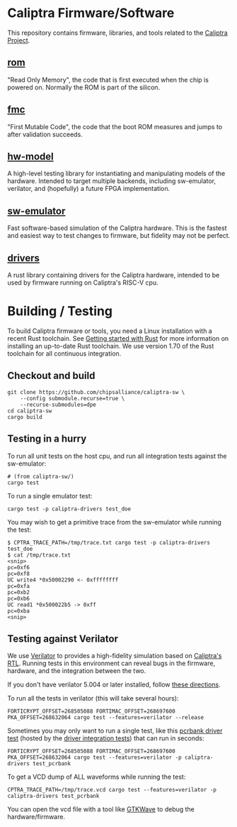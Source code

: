 
# Caliptra Firmware/Software

This repository contains firmware, libraries, and tools related to the
[Caliptra Project](https://github.com/chipsalliance/caliptra).

## [rom](/rom/dev)

"Read Only Memory", the code that is first executed when the chip is powered on.
Normally the ROM is part of the silicon.

## [fmc](/fmc/)

"First Mutable Code", the code that the boot ROM measures and jumps to after
validation succeeds.

## [hw-model](/hw-model/)

A high-level testing library for instantiating and manipulating models of the
hardware. Intended to target multiple backends, including sw-emulator,
verilator, and (hopefully) a future FPGA implementation.

## [sw-emulator](/sw-emulator/)

Fast software-based simulation of the Caliptra hardware. This is the fastest and
easiest way to test changes to firmware, but fidelity may not be perfect.

## [drivers](/drivers/)

A rust library containing drivers for the Caliptra hardware, intended to be
used by firmware running on Caliptra's RISC-V cpu.

# Building / Testing

To build Caliptra firmware or tools, you need a Linux installation with a recent
Rust toolchain. See [Getting started with
Rust](https://www.rust-lang.org/learn/get-started) for more information on
installing an up-to-date Rust toolchain. We use version 1.70 of the Rust
toolchain for all continuous integration.

## Checkout and build

```shell
git clone https://github.com/chipsalliance/caliptra-sw \
    --config submodule.recurse=true \
    --recurse-submodules=dpe
cd caliptra-sw
cargo build
```

## Testing in a hurry

To run all unit tests on the host cpu, and run all integration tests against the
sw-emulator:

```shell
# (from caliptra-sw/)
cargo test
```

To run a single emulator test:

```shell
cargo test -p caliptra-drivers test_doe
```

You may wish to get a primitive trace from the sw-emulator while running the
test:

```console
$ CPTRA_TRACE_PATH=/tmp/trace.txt cargo test -p caliptra-drivers test_doe
$ cat /tmp/trace.txt
<snip>
pc=0xf6
pc=0xf8
UC write4 *0x50002290 <- 0xffffffff
pc=0xfa
pc=0xb2
pc=0xb6
UC read1 *0x500022b5 -> 0xff
pc=0xba
<snip>
```

## Testing against Verilator

We use [Verilator](https://www.veripool.org/verilator/) to provides a
high-fidelity simulation based on
[Caliptra's RTL](https://github.com/chipsalliance/caliptra-sw). Running tests in
this environment can reveal bugs in the firmware, hardware, and the integration
between the two.

If you don't have verilator 5.004 or later installed, follow [these directions](/hw-latest/verilated).

To run all the tests in verilator (this will take several hours):

```shell
FORTICRYPT_OFFSET=268505088 FORTIMAC_OFFSET=268697600 PKA_OFFSET=268632064 cargo test --features=verilator --release
```

Sometimes you may only want to run a single test, like this
[pcrbank driver test](/drivers/test-fw/src/bin/pcrbank_tests.rs)
(hosted by the [driver integration tests](/drivers/tests/integration_tests.rs))
that can run in seconds:

```shell
FORTICRYPT_OFFSET=268505088 FORTIMAC_OFFSET=268697600 PKA_OFFSET=268632064 cargo test --features=verilator -p caliptra-drivers test_pcrbank
```

To get a VCD dump of ALL waveforms while running the test:

```shell
CPTRA_TRACE_PATH=/tmp/trace.vcd cargo test --features=verilator -p caliptra-drivers test_pcrbank
```

You can open the vcd file with a tool like
[GTKWave](https://gtkwave.sourceforge.net/) to debug the hardware/firmware.
